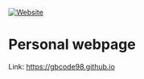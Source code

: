 [![Website](https://github.com/gbcode98/gbcode98.github.io/actions/workflows/pages/pages-build-deployment/badge.svg)](https://github.com/gbcode98/gbcode98.github.io/actions/workflows/pages/pages-build-deployment)
# Personal webpage
Link: https://gbcode98.github.io
